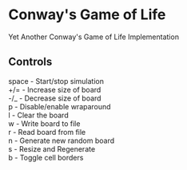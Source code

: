 Conway's Game of Life
=====================

Yet Another Conway's Game of Life Implementation



Controls
--------

space - Start/stop simulation  
+/= - Increase size of board  
-/_ - Decrease size of board  
p - Disable/enable wraparound  
l - Clear the board  
w - Write board to file  
r - Read board from file  
n - Generate new random board  
s - Resize and Regenerate  
b - Toggle cell borders 